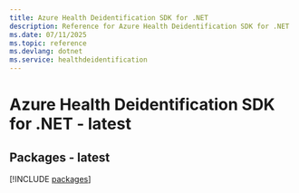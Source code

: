 ```yaml
---
title: Azure Health Deidentification SDK for .NET
description: Reference for Azure Health Deidentification SDK for .NET
ms.date: 07/11/2025
ms.topic: reference
ms.devlang: dotnet
ms.service: healthdeidentification
---
```

# Azure Health Deidentification SDK for .NET - latest
## Packages - latest
[!INCLUDE [packages](health-deidentification-index.md)]